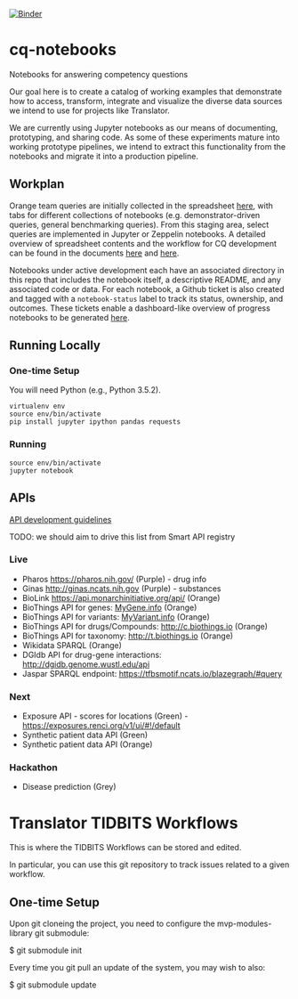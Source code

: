 [![Binder](https://mybinder.org/badge_logo.svg)](https://mybinder.org/v2/gh/ncats/translator-workflows/master)

# cq-notebooks

Notebooks for answering competency questions

Our goal here is to create a catalog of working examples that demonstrate how to access, transform, integrate and visualize the diverse data sources we intend to use for projects like Translator.

We are currently using Jupyter notebooks as our means of documenting, prototyping, and sharing code. As some of these experiments mature into working prototype pipelines, we intend to extract this functionality from the notebooks and migrate it into a production pipeline.

## Workplan

Orange team queries are initially collected in the spreadsheet [here](http://bit.ly/orange_cq), with tabs for different collections of notebooks (e.g. demonstrator-driven queries, general benchmarking queries). From this staging area, select queries are implemented in Jupyter or Zeppelin notebooks. A detailed overview of spreadsheet contents and the workflow for CQ development can be found in the documents [here](https://github.com/NCATS-Tangerine/cq-notebooks/blob/master/Contributor_Docs/CONTRIBUTING.md) and [here](https://github.com/NCATS-Tangerine/cq-notebooks/blob/master/Contributor_Docs/Query_Bank_CQ_Development.md).

Notebooks under active development each have an associated directory in this repo that includes the notebook itself, a descriptive README, and any associated code or data. For each notebook, a Github ticket is also created and tagged with a `notebook-status` label to track its status, ownership, and outcomes. These tickets enable a dashboard-like overview of progress notebooks to be generated [here](https://github.com/NCATS-Tangerine/cq-notebooks/issues?q=is%3Aopen+is%3Aissue+label%3A%22notebook+status%22).

## Running Locally

### One-time Setup

You will need Python (e.g., Python 3.5.2).

```
virtualenv env
source env/bin/activate
pip install jupyter ipython pandas requests
```

### Running

```
source env/bin/activate
jupyter notebook
```


## APIs

[API development guidelines](API_dev_guidelines.md)

TODO: we should aim to drive this list from Smart API registry

### Live

 * Pharos https://pharos.nih.gov/ (Purple) - drug info
 * Ginas http://ginas.ncats.nih.gov (Purple) - substances
 * BioLink https://api.monarchinitiative.org/api/ (Orange)
 * BioThings API for genes: [MyGene.info](http://mygene.info) (Orange)
 * BioThings API for variants: [MyVariant.info](http://myvariant.info) (Orange)
 * BioThings API for drugs/Compounds: http://c.biothings.io (Orange)
 * BioThings API for taxonomy: http://t.biothings.io (Orange)
 * Wikidata SPARQL (Orange)
 * DGIdb API for drug-gene interactions: http://dgidb.genome.wustl.edu/api
 * Jaspar SPARQL endpoint: https://tfbsmotif.ncats.io/blazegraph/#query 

### Next

 * Exposure API - scores for locations (Green) - https://exposures.renci.org/v1/ui/#!/default
 * Synthetic patient data API (Green)
 * Synthetic patient data API (Orange)

### Hackathon

 * Disease prediction (Grey)


# Translator TIDBITS Workflows

This is where the TIDBITS Workflows can be stored and edited.

In particular, you can use this git repository to track issues related to a given workflow.

## One-time Setup

Upon git cloneing the project, you need to configure the mvp-modules-library git submodule:

   $ git submodule init
   
Every time you git pull an update of the system, you may wish to also:

   $ git submodule update
   
